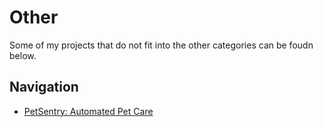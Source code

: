 # Other
Some of my projects that do not fit into the other categories can be foudn below.

## Navigation
- [PetSentry: Automated Pet Care](/other/PetSentry)

